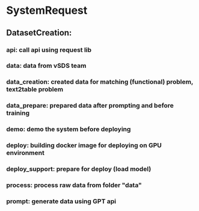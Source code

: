 # SystemRequest

## DatasetCreation:
### api: call api using request lib
### data: data from vSDS team
### data_creation: created data for matching (functional) problem, text2table problem
### data_prepare: prepared data after prompting and before training
### demo: demo the system before deploying
### deploy: building docker image for deploying on GPU environment
### deploy_support: prepare for deploy (load model)
### process: process raw data from folder "data"
### prompt: generate data using GPT api
